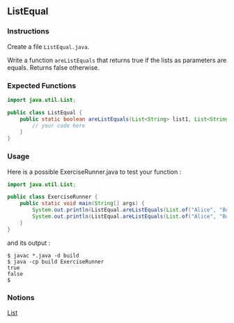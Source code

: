 ## ListEqual

### Instructions

Create a file `ListEqual.java`.

Write a function `areListEquals` that returns true if the lists as parameters are equals. Returns false otherwise.

### Expected Functions

```java
import java.util.List;

public class ListEqual {
    public static boolean areListEquals(List<String> list1, List<String> list2) {
        // your code here
    }
}
```

### Usage

Here is a possible ExerciseRunner.java to test your function :

```java
import java.util.List;

public class ExerciseRunner {
    public static void main(String[] args) {
        System.out.println(ListEqual.areListEquals(List.of("Alice", "Bob", "Charly", "Emily"), List.of("Alice", "Bob", "Charly", "Emily")));
        System.out.println(ListEqual.areListEquals(List.of("Alice", "Bob", "Charly", "Emily"), List.of("Alice", "Bob", "Emily", "Charly")));
    }
}
```

and its output :

```shell
$ javac *.java -d build
$ java -cp build ExerciseRunner
true
false
$
```

### Notions

[List](https://docs.oracle.com/en/java/javase/17/docs/api/java.base/java/util/List.html)
